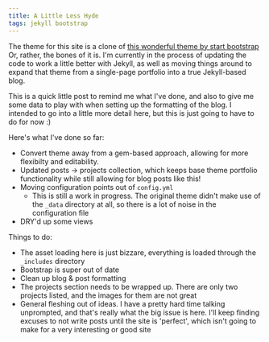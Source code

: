 ```yaml
---
title: A Little Less Hyde
tags: jekyll bootstrap
---
```


The theme for this site is a clone of [this wonderful theme by start bootstrap](https://github.com/jeromelachaud/freelancer-theme)
Or, rather, the bones of it is. I'm currently in the process of updating the code to work a little better with Jekyll, as well as moving things
around to expand that theme from a single-page portfolio into a true Jekyll-based blog.

This is a quick little post to remind me what I've done, and also to give me some data to play with when setting up the formatting of the blog.
I intended to go into a little more detail here, but this is just going to have to do for now :)

Here's what I've done so far:
- Convert theme away from a gem-based approach, allowing for more flexibilty and editability.
- Updated posts -> projects collection, which keeps base theme portfolio functionality while still allowing for blog posts like this!
- Moving configuration points out of `config.yml`
  - This is still a work in progress. The original theme didn't make use of the `_data` directory at all, so there is a lot of noise in the configuration file
- DRY'd up some views

Things to do:
- The asset loading here is just bizzare, everything is loaded through the `_includes` directory
- Bootstrap is super out of date
- Clean up blog & post formatting
- The projects section needs to be wrapped up. There are only two projects listed, and the images for them are not great
- General fleshing out of ideas. I have a pretty hard time talking unprompted, and that's really what the big issue is here.
  I'll keep finding excuses to not write posts until the site is 'perfect', which isn't going to make for a very interesting or good site
